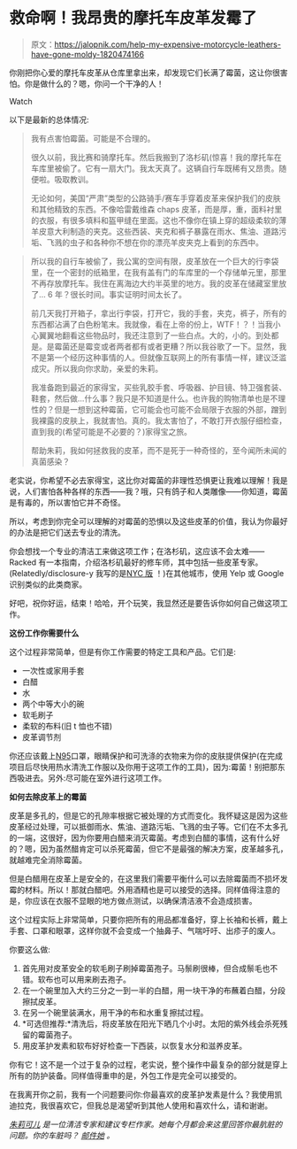 # 救命啊！我昂贵的摩托车皮革发霉了

> 原文：<https://jalopnik.com/help-my-expensive-motorcycle-leathers-have-gone-moldy-1820474166>

你刚把你心爱的摩托车皮革从仓库里拿出来，却发现它们长满了霉菌，这让你很害怕。你是做什么的？嗯，你问一个干净的人！

Watch

以下是最新的总体情况:

> 我有点害怕霉菌。可能是不合理的。
> 
> 很久以前，我比赛和骑摩托车。然后我搬到了洛杉矶(惊喜！我的摩托车在车库里被偷了。它有一扇大门。我太天真了。这辆自行车既稀有又昂贵。随便啦。吸取教训。
> 
> 无论如何，美国“严肃”类型的公路骑手/赛车手穿着皮革来保护我们的皮肤和其他精致的东西。不像哈雷戴维森 chaps 皮革，而是厚，重，面料衬里的衣服，有很多填料和盔甲缝在里面。这也不像你在镇上穿的超级柔软的薄羊皮意大利制造的夹克。这些西装、夹克和裤子暴露在雨水、焦油、道路污垢、飞溅的虫子和各种你不想在你的漂亮羊皮夹克上看到的东西中。

> 所以我的自行车被偷了，我公寓的空间有限，皮革放在一个巨大的行李袋里，在一个密封的纸箱里，在我有盖有门的车库里的一个存储单元里，那里不再存放摩托车。我住在离海边大约半英里的地方。我的皮革在储藏室里放了… 6 年？很长时间。事实证明时间太长了。
> 
> 前几天我打开箱子，拿出行李袋，打开它，我的手套，夹克，裤子，所有的东西都沾满了白色粉笔末。我就像，看在上帝的份上，WTF！？！当我小心翼翼地翻看这些物品时，我还注意到了一些白点。大的，小的。到处都是。是霉菌还是霉变或者两者都有或者更糟？所以我谷歌了一下。显然，我不是第一个经历这种事情的人。但就像互联网上的所有事情一样，建议泛滥成灾。所以我向你求助，亲爱的朱莉。
> 
> 我准备跑到最近的家得宝，买些乳胶手套、呼吸器、护目镜、特卫强套装、鞋套，然后做...什么事？我只是不知道是什么。也许我的购物清单也是不理性的？但是一想到这种霉菌，它可能会也可能不会局限于衣服的外部，蹭到我裸露的皮肤上，我就害怕。真的。我太害怕了，不敢打开衣服仔细检查，直到我的(希望可能是不必要的？)家得宝之旅。
> 
> 帮助朱莉，我如何拯救我的皮革，而不是死于一种奇怪的，至今闻所未闻的真菌感染？

老实说，你希望不必去家得宝，这比你对霉菌的非理性恐惧更让我难以理解！我是说，人们害怕各种各样的东西——我？哦，只有鸽子和人类雕像——你知道，霉菌是有毒的，所以害怕它并不奇怪。

所以，考虑到你完全可以理解的对霉菌的恐惧以及这些皮革的价值，我认为你最好的办法是把它们送去专业的清洗。

你会想找一个专业的清洁工来做这项工作；在洛杉矶，这应该不会太难——Racked 有一本指南，介绍洛杉矶最好的修车师，其中包括一些皮革专家。(Relatedly/disclosure-y 我写的是[NYC 版](https://www.racked.com/2016/10/3/13126872/nyc-shoe-repair-dry-cleaners-tailors) ！)在其他城市，使用 Yelp 或 Google 识别类似的此类商家。

好吧，祝你好运，结束！哈哈，开个玩笑，我显然还是要告诉你如何自己做这项工作。

**这份工作你需要什么**

这个过程非常简单，但是有你工作需要的特定工具和产品。它们是:

*   一次性或家用手套
*   白醋
*   水
*   两个中等大小的碗
*   软毛刷子
*   柔软的布料(旧 t 恤也不错)
*   皮革调节剂

你还应该戴上[N95](https://www.cdc.gov/niosh/npptl/topics/respirators/disp_part/n95list1.html)口罩，眼睛保护和可洗涤的衣物来为你的皮肤提供保护(在完成项目后尽快用热水清洗工作服以及你用于这项工作的工具)，因为:霉菌！别把那东西吸进去。另外:尽可能在室外进行这项工作。

**如何去除皮革上的霉菌**

皮革是多孔的，但是它的孔隙率根据它被处理的方式而变化。我怀疑这是因为这些皮革经过处理，可以抵御雨水、焦油、道路污垢、飞溅的虫子等。它们在不太多孔的一端，这很好，因为你要用白醋来消灭霉菌。考虑到白醋的事情，这有什么好的？嗯，因为虽然醋肯定可以杀死霉菌，但它不是最强的解决方案，皮革越多孔，就越难完全消除霉菌。

但是白醋用在皮革上是安全的，在这里我们需要平衡什么可以去除霉菌而不损坏发霉的材料。所以！那就白醋吧。外用酒精也是可以接受的选择。同样值得注意的是，你应该在衣服不显眼的地方做点测试，以确保清洁液不会造成损害。

这个过程实际上非常简单，只要你把所有的用品都准备好，穿上长袖和长裤，戴上手套、口罩和眼罩，这样你就不会变成一个抽鼻子、气喘吁吁、出疹子的废人。

你要这么做:

1.  首先用对皮革安全的软毛刷子刷掉霉菌孢子。马鬃刷很棒，但合成鬃毛也不错。软布也可以用来刷去孢子。
2.  在一个碗里加入大约三分之一到一半的白醋，用一块干净的布蘸着白醋，分段擦拭皮革。
3.  在另一个碗里装满水，用干净的布和水重复擦拭过程。
4.  *可选但推荐:*清洗后，将皮革放在阳光下晒几个小时。太阳的紫外线会杀死残留的霉菌孢子。
5.  用皮革护发素和软布好好检查一下西装，以恢复水分和滋养皮革。

你有它！这不是一个过于复杂的过程，老实说，整个操作中最复杂的部分就是穿上所有的防护装备。同样值得重申的是，外包工作是完全可以接受的。

在我离开你之前，我有一个问题要问你:你最喜欢的皮革护发素是什么？我使用凯迪拉克，我很喜欢它，但我总是渴望听到其他人使用和喜欢什么，请和谢谢。

[*朱莉可儿*](http://twitter.com/joliekerr) *是一位清洁专家和建议专栏作家。她每个月都会来这里回答你最肮脏的问题。你的车脏吗？* [*邮件她*](https://mail.google.com/mail/?view=cm&fs=1&tf=1&to=joliekerr@gmail.com) *。*